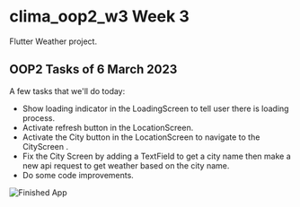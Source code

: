 # clima_oop2_w3 Week 3

Flutter Weather project.

## OOP2 Tasks of 6 March 2023

A few tasks that we'll do today:

- Show loading indicator in the LoadingScreen to tell user there is loading process.
- Activate refresh button in the LocationScreen.
- Activate the City button in the LocationScreen to navigate to the CityScreen .
- Fix the City Screen by adding a TextField to get a city name then make a new api request to get weather based on the city name.
- Do some code improvements.


![Finished App](https://github.com/londonappbrewery/Images/blob/master/clima-demo.gif)
